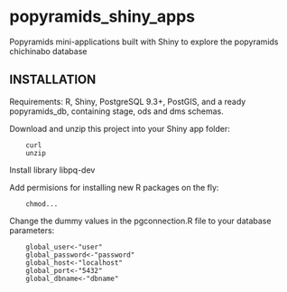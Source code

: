 # popyramids_shiny_apps
Popyramids mini-applications built with Shiny to explore the popyramids chichinabo database

## INSTALLATION
Requirements: R, Shiny, PostgreSQL 9.3+, PostGIS, and a ready popyramids_db, containing stage, ods and dms schemas.

Download and unzip this project into your Shiny app folder:

        curl 
        unzip
        
Install library libpq-dev

Add permisions for installing new R packages on the fly:

        chmod...
Change the dummy values in the pgconnection.R file to your database parameters:

        global_user<-"user"
        global_password<-"password"
        global_host<-"localhost"
        global_port<-"5432"
        global_dbname<-"dbname"
